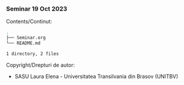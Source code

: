 ### Seminar 19 Oct 2023

Contents/Continut: 

```sh
.
├── Seminar.org
└── README.md

1 directory, 2 files

```

Copyright/Drepturi de autor:
* SASU Laura Elena - Universitatea Transilvania din Brasov (UNITBV)
